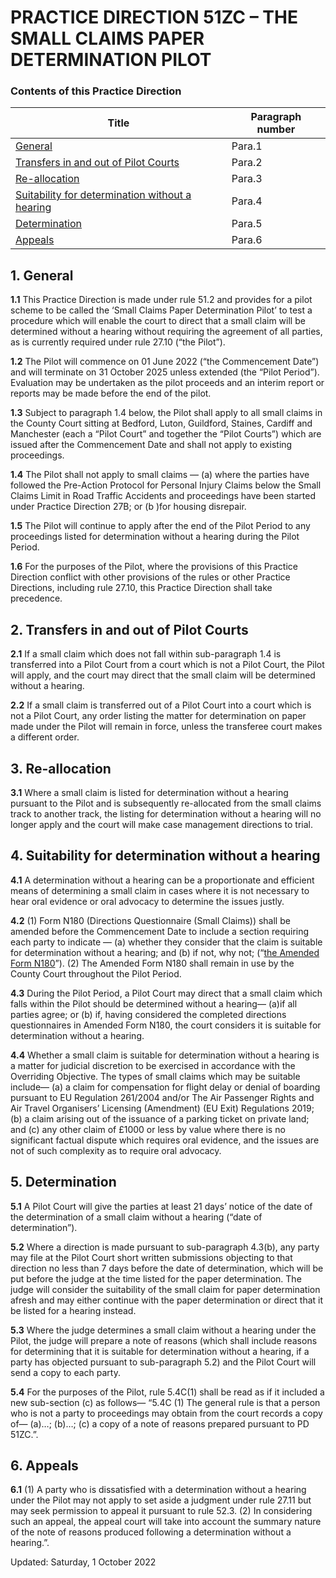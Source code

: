 # PRACTICE DIRECTION 51ZC – THE SMALL CLAIMS PAPER DETERMINATION PILOT
### Contents of this Practice Direction
Title|  Paragraph number  
---|---  
[General](https://www.justice.gov.uk/courts/procedure-rules/civil/rules/part51/practice-direction-51zc-the-small-claims-paper-determination-pilot#1)|  Para.1   
[ Transfers in and out of Pilot Courts ](https://www.justice.gov.uk/courts/procedure-rules/civil/rules/part51/practice-direction-51zc-the-small-claims-paper-determination-pilot#2)|  Para.2   
[Re-allocation ](https://www.justice.gov.uk/courts/procedure-rules/civil/rules/part51/practice-direction-51zc-the-small-claims-paper-determination-pilot#3) |  Para.3   
[ Suitability for determination without a hearing ](https://www.justice.gov.uk/courts/procedure-rules/civil/rules/part51/practice-direction-51zc-the-small-claims-paper-determination-pilot#4)|  Para.4   
[Determination](https://www.justice.gov.uk/courts/procedure-rules/civil/rules/part51/practice-direction-51zc-the-small-claims-paper-determination-pilot#5)|  Para.5   
[Appeals](https://www.justice.gov.uk/courts/procedure-rules/civil/rules/part51/practice-direction-51zc-the-small-claims-paper-determination-pilot#6)|  Para.6   
## 1. General

**1.1** This Practice Direction is made under rule 51.2 and provides for a pilot scheme to be called the ‘Small Claims Paper Determination Pilot’ to test a procedure which will enable the court to direct that a small claim will be determined without a hearing without requiring the agreement of all parties, as is currently required under rule 27.10 (“the Pilot”).

**1.2** The Pilot will commence on 01 June 2022 (“the Commencement Date”) and will terminate on 31 October 2025 unless extended (the “Pilot Period”). Evaluation may be undertaken as the pilot proceeds and an interim report or reports may be made before the end of the pilot.

**1.3** Subject to paragraph 1.4 below, the Pilot shall apply to all small claims in the County Court sitting at Bedford, Luton, Guildford, Staines, Cardiff and Manchester (each a “Pilot Court” and together the “Pilot Courts”) which are issued after the Commencement Date and shall not apply to existing proceedings.

**1.4** The Pilot shall not apply to small claims —
(a) where the parties have followed the Pre-Action Protocol for Personal Injury Claims below the Small Claims Limit in Road Traffic Accidents and proceedings have been started under Practice Direction 27B; or
(b )for housing disrepair.

**1.5** The Pilot will continue to apply after the end of the Pilot Period to any proceedings listed for determination without a hearing during the Pilot Period.

**1.6** For the purposes of the Pilot, where the provisions of this Practice Direction conflict with other provisions of the rules or other Practice Directions, including rule 27.10, this Practice Direction shall take precedence.
## 2. Transfers in and out of Pilot Courts

**2.1** If a small claim which does not fall within sub-paragraph 1.4 is transferred into a Pilot Court from a court which is not a Pilot Court, the Pilot will apply, and the court may direct that the small claim will be determined without a hearing.

**2.2** If a small claim is transferred out of a Pilot Court into a court which is not a Pilot Court, any order listing the matter for determination on paper made under the Pilot will remain in force, unless the transferee court makes a different order.
## 3. Re-allocation

**3.1** Where a small claim is listed for determination without a hearing pursuant to the Pilot and is subsequently re-allocated from the small claims track to another track, the listing for determination without a hearing will no longer apply and the court will make case management directions to trial.
## 4. Suitability for determination without a hearing

**4.1** A determination without a hearing can be a proportionate and efficient means of determining a small claim in cases where it is not necessary to hear oral evidence or oral advocacy to determine the issues justly.

**4.2**
(1) Form N180 (Directions Questionnaire (Small Claims)) shall be amended before the Commencement Date to include a section requiring each party to indicate —
(a) whether they consider that the claim is suitable for determination without a hearing; and
(b) if not, why not;
(“[the Amended Form N180](https://www.gov.uk/government/publications/form-n180-directions-questionnaire-small-claims-track)”).
(2) The Amended Form N180 shall remain in use by the County Court throughout the Pilot Period.

**4.3** During the Pilot Period, a Pilot Court may direct that a small claim which falls within the Pilot should be determined without a hearing—
(a)if all parties agree; or
(b) if, having considered the completed directions questionnaires in Amended Form N180, the court considers it is suitable for determination without a hearing.

**4.4** Whether a small claim is suitable for determination without a hearing is a matter for judicial discretion to be exercised in accordance with the Overriding Objective. The types of small claims which may be suitable include—
(a) a claim for compensation for flight delay or denial of boarding pursuant to EU Regulation 261/2004 and/or The Air Passenger Rights and Air Travel Organisers’ Licensing (Amendment) (EU Exit) Regulations 2019;
(b) a claim arising out of the issuance of a parking ticket on private land; and
(c) any other claim of £1000 or less by value where there is no significant factual dispute which requires oral evidence, and the issues are not of such complexity as to require oral advocacy.
## 5. Determination

**5.1** A Pilot Court will give the parties at least 21 days’ notice of the date of the determination of a small claim without a hearing (“date of determination”).

**5.2** Where a direction is made pursuant to sub-paragraph 4.3(b), any party may file at the Pilot Court short written submissions objecting to that direction no less than 7 days before the date of determination, which will be put before the judge at the time listed for the paper determination. The judge will consider the suitability of the small claim for paper determination afresh and may either continue with the paper determination or direct that it be listed for a hearing instead.

**5.3** Where the judge determines a small claim without a hearing under the Pilot, the judge will prepare a note of reasons (which shall include reasons for determining that it is suitable for determination without a hearing, if a party has objected pursuant to sub-paragraph 5.2) and the Pilot Court will send a copy to each party.

**5.4** For the purposes of the Pilot, rule 5.4C(1) shall be read as if it included a new sub-section (c) as follows—
“5.4C
(1) The general rule is that a person who is not a party to proceedings may obtain from the court records a copy of—
(a)…;
(b)…;
(c) a copy of a note of reasons prepared pursuant to PD 51ZC.”.
## 6. Appeals

**6.1**
(1) A party who is dissatisfied with a determination without a hearing under the Pilot may not apply to set aside a judgment under rule 27.11 but may seek permission to appeal it pursuant to rule 52.3.
(2) In considering such an appeal, the appeal court will take into account the summary nature of the note of reasons produced following a determination without a hearing.”.

Updated: Saturday, 1 October 2022


